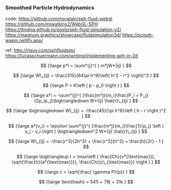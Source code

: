 ### Smoothed Particle Hydrodynamics

code:
https://github.com/novalain/sph-fluid-webgl
https://github.com/mjwatkins2/WebGL-SPH
https://ttnghia.github.io/posts/sph-fluid-simulation-v2/
https://magnum.graphics/showcase/fluidsimulation3d/
https://pcisph-wasm.netlify.app/

ref:
http://rlguy.com/sphfluidsim/
https://lucasschuermann.com/writing/implementing-sph-in-2d

$$ {\large p*i = \sum*{j}^{ } m*jW*{ij} } $$

$$ {\large W\_{ij} = \frac{315}{64\pi h^9}\left( h^2 - r^2 \right)^3 } $$

$$ {\large P = K\left ( p - p_0 \right ) } $$

$$ {\large a*i = -\sum*{j}^{ }\frac{m*j}{m_i}\frac{P_i + P_j} {2p_ip_j}\bigtriangledown W*{ij} \hat{r}\_{ij} } $$

$$ {\large \bigtriangledown W\_{ij} = -\frac{45}{\pi h^6}\left ( h - r \right )^2 } $$

$$ {\large a*{v_i} = \epsilon \sum*{j}^{ }\frac{m*j}{m_i}\frac{1}{p_j} \left ( v_j - v_i \right ) \bigtriangledown^2 W*{ij} \hat{r}\_{ij} } $$

$$ {\large W\_{ij} = -\frac{r^3}{2h^3} + \frac{r^2}{h^2} + \frac{h}{2r} - 1 } $$

$$ {\large \bigtriangleup t = \max\left ( \frac{Ch}{v*{\text{max}}}, \sqrt{\frac{h}{a*{\text{max}}}}, \frac{Ch}{c\_{\text{max}}} \right ) } $$

$$ {\large c = \sqrt{\frac{ \gamma P}{p}} } $$

$$ {\large \text{hash} = 541i + 79j + 31k } $$

